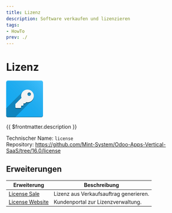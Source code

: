 ```yaml
---
title: Lizenz
description: Software verkaufen und lizenzieren
tags:
- HowTo
prev: ./
---
```

# Lizenz
![odoo_icons_license](assets/odoo_icons_license.png)

{{ $frontmatter.description }}

Technischer Name: `license`\
Repository: <https://github.com/Mint-System/Odoo-Apps-Vertical-SaaS/tree/16.0/license>

## Erweiterungen

| Erweiterung                             | Beschreibung                           |
| --------------------------------------- | -------------------------------------- |
| [License Sale](License%20Sale.md)       | Lizenz aus Verkaufsauftrag generieren. |
| [License Website](License%20Website.md) | Kundenportal zur Lizenzverwaltung.     |
